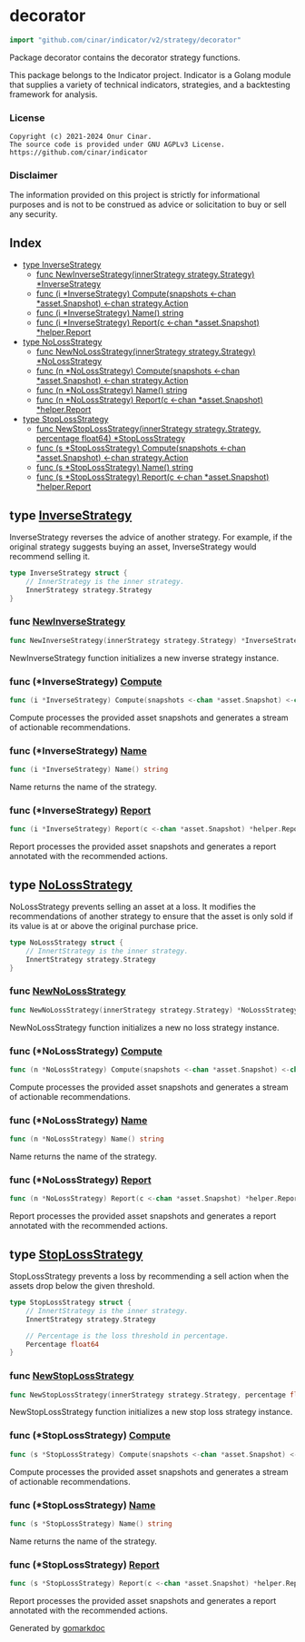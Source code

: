 <!-- Code generated by gomarkdoc. DO NOT EDIT -->

# decorator

```go
import "github.com/cinar/indicator/v2/strategy/decorator"
```

Package decorator contains the decorator strategy functions.

This package belongs to the Indicator project. Indicator is a Golang module that supplies a variety of technical indicators, strategies, and a backtesting framework for analysis.

### License

```
Copyright (c) 2021-2024 Onur Cinar.
The source code is provided under GNU AGPLv3 License.
https://github.com/cinar/indicator
```

### Disclaimer

The information provided on this project is strictly for informational purposes and is not to be construed as advice or solicitation to buy or sell any security.

## Index

- [type InverseStrategy](<#InverseStrategy>)
  - [func NewInverseStrategy\(innerStrategy strategy.Strategy\) \*InverseStrategy](<#NewInverseStrategy>)
  - [func \(i \*InverseStrategy\) Compute\(snapshots \<\-chan \*asset.Snapshot\) \<\-chan strategy.Action](<#InverseStrategy.Compute>)
  - [func \(i \*InverseStrategy\) Name\(\) string](<#InverseStrategy.Name>)
  - [func \(i \*InverseStrategy\) Report\(c \<\-chan \*asset.Snapshot\) \*helper.Report](<#InverseStrategy.Report>)
- [type NoLossStrategy](<#NoLossStrategy>)
  - [func NewNoLossStrategy\(innerStrategy strategy.Strategy\) \*NoLossStrategy](<#NewNoLossStrategy>)
  - [func \(n \*NoLossStrategy\) Compute\(snapshots \<\-chan \*asset.Snapshot\) \<\-chan strategy.Action](<#NoLossStrategy.Compute>)
  - [func \(n \*NoLossStrategy\) Name\(\) string](<#NoLossStrategy.Name>)
  - [func \(n \*NoLossStrategy\) Report\(c \<\-chan \*asset.Snapshot\) \*helper.Report](<#NoLossStrategy.Report>)
- [type StopLossStrategy](<#StopLossStrategy>)
  - [func NewStopLossStrategy\(innerStrategy strategy.Strategy, percentage float64\) \*StopLossStrategy](<#NewStopLossStrategy>)
  - [func \(s \*StopLossStrategy\) Compute\(snapshots \<\-chan \*asset.Snapshot\) \<\-chan strategy.Action](<#StopLossStrategy.Compute>)
  - [func \(s \*StopLossStrategy\) Name\(\) string](<#StopLossStrategy.Name>)
  - [func \(s \*StopLossStrategy\) Report\(c \<\-chan \*asset.Snapshot\) \*helper.Report](<#StopLossStrategy.Report>)


<a name="InverseStrategy"></a>
## type [InverseStrategy](<https://github.com/cinar/indicator/blob/master/strategy/decorator/inverse_strategy.go#L17-L20>)

InverseStrategy reverses the advice of another strategy. For example, if the original strategy suggests buying an asset, InverseStrategy would recommend selling it.

```go
type InverseStrategy struct {
    // InnerStrategy is the inner strategy.
    InnerStrategy strategy.Strategy
}
```

<a name="NewInverseStrategy"></a>
### func [NewInverseStrategy](<https://github.com/cinar/indicator/blob/master/strategy/decorator/inverse_strategy.go#L23>)

```go
func NewInverseStrategy(innerStrategy strategy.Strategy) *InverseStrategy
```

NewInverseStrategy function initializes a new inverse strategy instance.

<a name="InverseStrategy.Compute"></a>
### func \(\*InverseStrategy\) [Compute](<https://github.com/cinar/indicator/blob/master/strategy/decorator/inverse_strategy.go#L35>)

```go
func (i *InverseStrategy) Compute(snapshots <-chan *asset.Snapshot) <-chan strategy.Action
```

Compute processes the provided asset snapshots and generates a stream of actionable recommendations.

<a name="InverseStrategy.Name"></a>
### func \(\*InverseStrategy\) [Name](<https://github.com/cinar/indicator/blob/master/strategy/decorator/inverse_strategy.go#L30>)

```go
func (i *InverseStrategy) Name() string
```

Name returns the name of the strategy.

<a name="InverseStrategy.Report"></a>
### func \(\*InverseStrategy\) [Report](<https://github.com/cinar/indicator/blob/master/strategy/decorator/inverse_strategy.go#L51>)

```go
func (i *InverseStrategy) Report(c <-chan *asset.Snapshot) *helper.Report
```

Report processes the provided asset snapshots and generates a report annotated with the recommended actions.

<a name="NoLossStrategy"></a>
## type [NoLossStrategy](<https://github.com/cinar/indicator/blob/master/strategy/decorator/no_loss_strategy.go#L17-L20>)

NoLossStrategy prevents selling an asset at a loss. It modifies the recommendations of another strategy to ensure that the asset is only sold if its value is at or above the original purchase price.

```go
type NoLossStrategy struct {
    // InnertStrategy is the inner strategy.
    InnertStrategy strategy.Strategy
}
```

<a name="NewNoLossStrategy"></a>
### func [NewNoLossStrategy](<https://github.com/cinar/indicator/blob/master/strategy/decorator/no_loss_strategy.go#L23>)

```go
func NewNoLossStrategy(innerStrategy strategy.Strategy) *NoLossStrategy
```

NewNoLossStrategy function initializes a new no loss strategy instance.

<a name="NoLossStrategy.Compute"></a>
### func \(\*NoLossStrategy\) [Compute](<https://github.com/cinar/indicator/blob/master/strategy/decorator/no_loss_strategy.go#L35>)

```go
func (n *NoLossStrategy) Compute(snapshots <-chan *asset.Snapshot) <-chan strategy.Action
```

Compute processes the provided asset snapshots and generates a stream of actionable recommendations.

<a name="NoLossStrategy.Name"></a>
### func \(\*NoLossStrategy\) [Name](<https://github.com/cinar/indicator/blob/master/strategy/decorator/no_loss_strategy.go#L30>)

```go
func (n *NoLossStrategy) Name() string
```

Name returns the name of the strategy.

<a name="NoLossStrategy.Report"></a>
### func \(\*NoLossStrategy\) [Report](<https://github.com/cinar/indicator/blob/master/strategy/decorator/no_loss_strategy.go#L60>)

```go
func (n *NoLossStrategy) Report(c <-chan *asset.Snapshot) *helper.Report
```

Report processes the provided asset snapshots and generates a report annotated with the recommended actions.

<a name="StopLossStrategy"></a>
## type [StopLossStrategy](<https://github.com/cinar/indicator/blob/master/strategy/decorator/stop_loss_strategy.go#L16-L22>)

StopLossStrategy prevents a loss by recommending a sell action when the assets drop below the given threshold.

```go
type StopLossStrategy struct {
    // InnertStrategy is the inner strategy.
    InnertStrategy strategy.Strategy

    // Percentage is the loss threshold in percentage.
    Percentage float64
}
```

<a name="NewStopLossStrategy"></a>
### func [NewStopLossStrategy](<https://github.com/cinar/indicator/blob/master/strategy/decorator/stop_loss_strategy.go#L25>)

```go
func NewStopLossStrategy(innerStrategy strategy.Strategy, percentage float64) *StopLossStrategy
```

NewStopLossStrategy function initializes a new stop loss strategy instance.

<a name="StopLossStrategy.Compute"></a>
### func \(\*StopLossStrategy\) [Compute](<https://github.com/cinar/indicator/blob/master/strategy/decorator/stop_loss_strategy.go#L38>)

```go
func (s *StopLossStrategy) Compute(snapshots <-chan *asset.Snapshot) <-chan strategy.Action
```

Compute processes the provided asset snapshots and generates a stream of actionable recommendations.

<a name="StopLossStrategy.Name"></a>
### func \(\*StopLossStrategy\) [Name](<https://github.com/cinar/indicator/blob/master/strategy/decorator/stop_loss_strategy.go#L33>)

```go
func (s *StopLossStrategy) Name() string
```

Name returns the name of the strategy.

<a name="StopLossStrategy.Report"></a>
### func \(\*StopLossStrategy\) [Report](<https://github.com/cinar/indicator/blob/master/strategy/decorator/stop_loss_strategy.go#L63>)

```go
func (s *StopLossStrategy) Report(c <-chan *asset.Snapshot) *helper.Report
```

Report processes the provided asset snapshots and generates a report annotated with the recommended actions.

Generated by [gomarkdoc](<https://github.com/princjef/gomarkdoc>)
